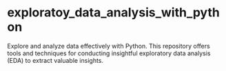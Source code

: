 # exploratoy_data_analysis_with_python
Explore and analyze data effectively with Python. This repository offers tools and techniques for conducting insightful exploratory data analysis (EDA) to extract valuable insights.
